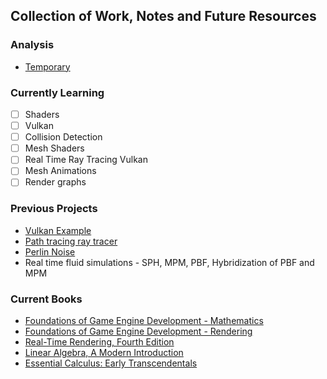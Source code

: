 ## Collection of Work, Notes and Future Resources

### Analysis

- [Temporary](https://ndrewfrost.github.io/analysis/temp.md)

### Currently Learning

- [ ] Shaders
- [ ] Vulkan
- [ ] Collision Detection
- [ ] Mesh Shaders
- [ ] Real Time Ray Tracing Vulkan
- [ ] Mesh Animations
- [ ] Render graphs

### Previous Projects

- [Vulkan Example](https://github.com/ndrewfrost/vulkan_2020)
- [Path tracing ray tracer](https://github.com/ndrewfrost/RayTrace)
- [Perlin Noise](https://github.com/ndrewfrost/NoiseGenerator/)
- Real time fluid simulations - SPH, MPM, PBF, Hybridization of PBF and MPM

### Current Books

- [Foundations of Game Engine Development - Mathematics](https://foundationsofgameenginedev.com/)
- [Foundations of Game Engine Development - Rendering](https://foundationsofgameenginedev.com/)
- [Real-Time Rendering, Fourth Edition](https://www.realtimerendering.com/)
- [Linear Algebra, A Modern Introduction](https://blackwells.co.uk/bookshop/product/Linear-Algebra-by-David-Poole-author/9781285463247)
- [Essential Calculus: Early Transcendentals](https://blackwells.co.uk/bookshop/product/Essential-Calculus-by-James-Stewart/9781133112280)
